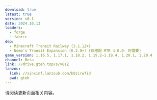 ```yaml
---
download: true
latest: true
version: v0.1
date: 2024.10.13
loaders:
  - forge
  - fabric
dep:
  - Minecraft Transit Railway (3.1.12+)
  - Nemo's Transit Expansion (0.2.0+) (仅搭配 MTR 4.0.0- 时需要)
game_version: 1.16.5, 1.17.1, 1.18.2, 1.19.2~1.19.4, 1.20.1, 1.20.4
channel: Beta
link: //drive.gteh.top/s/v8sZ
lanzou:
  link: //xinxinf.lanzoub.com/b0zirw7id
  pwd: gteh
---
```


请阅读更新页面相关内容。
